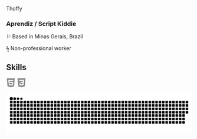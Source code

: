 Thoffy
###  Aprendiz / Script Kiddie



 

⚐ Based in Minas Gerais, Brazil

ϟ Non-professional worker


 ## Skills
 <a href="https://html.com/html5/" target="_blank" rel="noreferrer noopener"><img src="https://raw.githubusercontent.com/0xShapeShifter/dev-story/master/public/images/skills/frontend/html5.svg" alt="HTML5" width="25" height="25" /></a> <a href="https://css3.com" target="_blank" rel="noreferrer noopener"><img src="https://raw.githubusercontent.com/0xShapeShifter/dev-story/master/public/images/skills/frontend/css3.svg" alt="CSS3" width="25" height="25" /></a>

![Snake animation](https://github.com/Thoffyy/Snake/blob/main/github-contribution-grid-snake.svg?short_path=317ea82)
